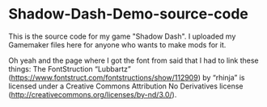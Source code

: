 # Shadow-Dash-Demo-source-code
This is the source code for my game "Shadow Dash". I uploaded my Gamemaker files here for anyone who wants to make mods for it.

Oh yeah and the page where I got the font from said that I had to link these things: 
The FontStruction “Lubbartz”
(https://www.fontstruct.com/fontstructions/show/112909) by “rhinja” is
licensed under a Creative Commons Attribution No Derivatives license
(http://creativecommons.org/licenses/by-nd/3.0/).
